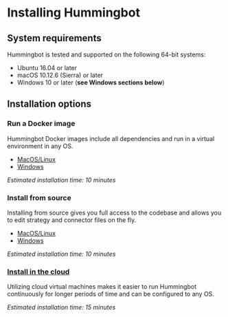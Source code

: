 # Installing Hummingbot

## System requirements

Hummingbot is tested and supported on the following 64-bit systems:

* Ubuntu 16.04 or later
* macOS 10.12.6 (Sierra) or later
* Windows 10 or later (**see Windows sections below**)

## Installation options

### Run a Docker image
Hummingbot Docker images include all dependencies and run in a virtual environment in any OS.

* [MacOS/Linux](/installation/docker_macOS_linux)
* [Windows](/installation/docker_windows)

*Estimated installation time: 10 minutes*

### Install from source
Installing from source gives you full access to the codebase and allows you to edit strategy and connector files on the fly.

* [MacOS/Linux](/installation/source)
* [Windows](/installation/windows)

*Estimated installation time: 10 minutes*

### [Install in the cloud](/installation/cloud)
Utilizing cloud virtual machines makes it easier to run Hummingbot continuously for longer periods of time and can be configured to any OS.

*Estimated installation time: 15 minutes*
